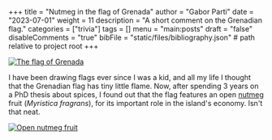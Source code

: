 +++
title = "Nutmeg in the flag of Grenada"
author = "Gabor Parti"
date = "2023-07-01"
weight = 11
description = "A short comment on the Grenadian flag."
categories = ["trivia"]
tags = []
menu = "main:posts"
draft = "false"
disableComments = "true"
bibFile = "static/files/bibliography.json" # path relative to project root
+++

[![The flag of Grenada](/images/grenada.png)](https://en.wikipedia.org/wiki/Flag_of_Grenada)

I have been drawing flags ever since I was a kid, and all my life I thought that the Grenadian flag has tiny little flame. Now, after spending 3 years on a PhD thesis about spices, I found out that the flag features an open [nutmeg](https://partigabor.github.io/spice/book/materials/nutmeg/) fruit (*Myristica fragrans*), for its important role in the island's economy. Isn't that neat.

[![Open nutmeg fruit](/images/open_nutmeg_3.jpg)](https://commons.wikimedia.org/wiki/File:NutmegStVincent2.jpg)

